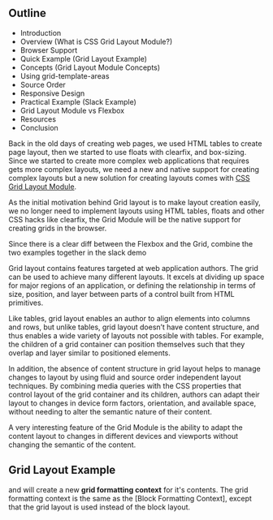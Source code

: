 ## Outline

* Introduction
* Overview (What is CSS Grid Layout Module?)
* Browser Support
* Quick Example (Grid Layout Example)
* Concepts (Grid Layout Module Concepts)
* Using grid-template-areas
* Source Order
* Responsive Design
* Practical Example (Slack Example)
* Grid Layout Module vs Flexbox
* Resources
* Conclusion

Back in the old days of creating web pages, we used HTML tables to create page layout, then we started to use floats with clearfix, and box-sizing. Since we started to create more complex web applications that requires gets more complex layouts, we need a new and native support for creating complex layouts but a new solution for creating layouts comes with [CSS Grid Layout Module](https://drafts.csswg.org/css-grid-1/).

As the initial motivation behind Grid layout is to make layout creation easily, we no longer need to implement layouts using HTML tables, floats and other CSS hacks like clearfix, the Grid Module will be the native support for creating grids in the browser.

Since there is a clear diff between the Flexbox and the Grid, combine the two examples together in the slack demo

Grid layout contains features targeted at web application authors.
The grid can be used to achieve many different layouts.
It excels at dividing up space for major regions of an application, or defining the relationship in terms of size, position, and layer between parts of a control built from HTML primitives.

Like tables, grid layout enables an author to align elements into columns and rows, but unlike tables, grid layout doesn’t have content structure, and thus enables a wide variety of layouts not possible with tables.
For example, the children of a grid container can position themselves such that they overlap and layer similar to positioned elements.

In addition, the absence of content structure in grid layout helps to manage changes to layout by using fluid and source order independent layout techniques.
By combining media queries with the CSS properties that control layout of the grid container and its children, authors can adapt their layout to changes in device form factors, orientation, and available space, without needing to alter the semantic nature of their content.

A very interesting feature of the Grid Module is the ability to adapt the content layout to changes in different devices and viewports without changing the semantic of the content.

## Grid Layout Example
and will create a new **grid formatting context** for it's contents. The grid formatting context is the same as the [Block Formatting Context], except that the grid layout is used instead of the block layout.
